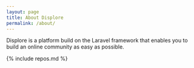 ```yaml
---
layout: page
title: About Displore
permalink: /about/
---
```


Displore is a platform build on the Laravel framework that enables you to build an online community as easy as possible.

{% include repos.md %}